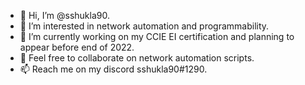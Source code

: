 - 👋 Hi, I’m @sshukla90.
- 👀 I’m interested in network automation and programmability. 
- 🌱 I’m currently working on my CCIE EI certification and planning to appear before end of 2022.
- 💞️ Feel free to collaborate on network automation scripts.
- 📫 Reach me on my discord sshukla90#1290.

<!---
sshukla90/sshukla90 is a ✨ special ✨ repository because its `README.md` (this file) appears on your GitHub profile.
You can click the Preview link to take a look at your changes.
--->

